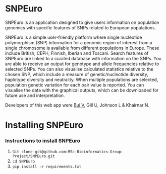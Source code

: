 # SNPEuro

SNPEuro is an application designed to give users information on population genomics with specific features of SNPs related to European populations.

SNPEuro is a simple user-friendly platform where single nucleotide polymorphism (SNP) information for a genomic region of interest from a single chromosome is available from different populations in Europe. These include British, CEPH, Finnish, Iberian and Toscani. Search features of SNPEuro are linked to a curated database with information on the SNPs. You are able to receive an output for genotype and allele frequencies relative to selected SNPs. You can also visualise calculated statistics relative to the chosen SNP, which include a measure of genetic/nucleotide diversity, haplotype diversity and neutrality. When multiple populations are selected, population genetic variation for each pair value is reported. You can visualise the data with the graphical outputs, which can be downloaded for future use and interpretation.

Developers of this web app were [Bui V](https://github.com/vi-bui), Gill U, Johnson L & Khairnar N.


# Installing SNPEuro

### Instructions to install SNPEuro ###

1. `Git clone git@github.com:MSc-Bioinformatics-Group-Project/SNPEuro.git`
2. `cd SNPEuro`
3. `pip install -r requirements.txt`
